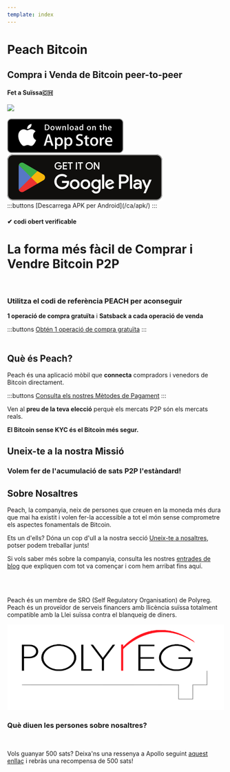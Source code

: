 ```yaml
---
template: index
---
```

<!--[teaser]-->
# Peach Bitcoin
## Compra i Venda de Bitcoin <span>peer-to-peer</span>
#### Fet a Suïssa🇨🇭

<div class="inner-wrap">

![](/img/phones.png)

<div>
  <div class="md:flex items-end">
    <a href="https://testflight.apple.com/join/wfSPFEWG"><img class="h-180px md:h-90px" src="/img/home/download-on-the-app-store.svg" alt="Download on the Apple Store"></a>
    <a class="md:ml-4" href="https://play.google.com/store/apps/details?id=com.peachbitcoin.peach.mainnet"><img class="h-180px md:h-90px" src="/img/home/get-it-on-google-play.svg" alt="Get it on Google Play"></a>
  </div>
  :::buttons
  [Descarrega APK per Android](/ca/apk/)
  :::
</div>

</div>

#### ✔ codi obert verificable

<!--[top]-->
# La forma més fàcil de Comprar i Vendre Bitcoin P2P
<br>

### Utilitza el codi de referència PEACH per aconseguir

**1 operació de compra gratuïta** i **Satsback a cada operació de venda**

:::buttons
[Obtén 1 operació de compra gratuïta](https://peachbitcoin.com/referral/?code=PEACH)
:::
<br><br>
## Què és Peach?

Peach és una aplicació mòbil que **connecta** compradors i venedors de Bitcoin directament.

:::buttons
[Consulta els nostres Mètodes de Pagament](/ca/how-it-works/#available-payment-methods)
:::

Ven al **preu de la teva elecció** perquè els mercats P2P són els mercats reals.

**El Bitcoin sense KYC és el Bitcoin més segur.**

<!--[mission]-->
## Uneix-te a la nostra Missió

### Volem fer de l'acumulació de sats P2P l'estàndard!

<!--[about]-->
## Sobre Nosaltres

Peach, la companyia, neix de persones que creuen en la moneda més dura que mai ha existit i volen fer-la accessible a tot el món sense comprometre els aspectes fonamentals de Bitcoin.

Ets un d'ells? Dóna un cop d'ull a la nostra secció [Uneix-te a nosaltres](/ca/join-us/), potser podem treballar junts!

Si vols saber més sobre la companyia, consulta les nostres [entrades de blog](/ca/blog/) que expliquen com tot va començar i com hem arribat fins aquí.

<br><br>

Peach és un membre de SRO (Self Regulatory Organisation) de Polyreg. Peach és un proveïdor de serveis financers amb llicència suïssa totalment compatible amb la Llei suïssa contra el blanqueig de diners.

![](/img/home/polyreg.png)

### Què diuen les persones sobre nosaltres?
<br>
<div id="ap-widget-container" class="ap-widget-container" prod_code="peach" show ="top" bg_color="#FFFFFF" review_bg_color = "#FFFFFF" text_color = "#000000"></div>

Vols guanyar 500 sats? Deixa'ns una ressenya a Apollo seguint [aquest enllaç](https://heyapollo.com/invite-review?prod=peach) i rebràs una recompensa de 500 sats!
